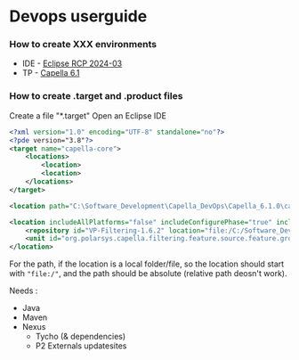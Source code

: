 # Devops userguide
### How to create XXX environments
* IDE - [Eclipse RCP 2024-03](https://www.eclipse.org/downloads/packages/release/2024-03/r/eclipse-ide-rcp-and-rap-developers)
* TP - [Capella 6.1](https://download.eclipse.org/capella/core/products/releases/6.1.0/)

### How to create .target and .product files
Create a file "*.target"
Open an Eclipse IDE
```xml
<?xml version="1.0" encoding="UTF-8" standalone="no"?>
<?pde version="3.8"?>
<target name="capella-core">
    <locations>
        <location>
        <location>
    </locations>
</target>
```

```xml
<location path="C:\Software_Development\Capella_DevOps\Capella_6.1.0\capella" type="Directory"/>
```

```xml
<location includeAllPlatforms="false" includeConfigurePhase="true" includeMode="planner" includeSource="true" type="InstallableUnit">
	<repository id="VP-Filtering-1.6.2" location="file:/C:/Software_Development/Capella_DevOps/External_addons/Filtering-updateSite-1.6.2"/>
	<unit id="org.polarsys.capella.filtering.feature.source.feature.group"/>
</location>
```

For the path, if the location is a local folder/file, so the location should start with `"file:/"`, and the path should be absolute (relative path deosn't work).

Needs :
* Java
* Maven
* Nexus
    * Tycho (& dependencies)
    * P2 Externals updatesites

